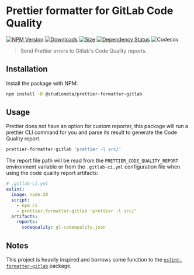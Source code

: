 # Prettier formatter for GitLab Code Quality

[![NPM Version](https://img.shields.io/npm/v/@studiometa/prettier-formatter-gitlab.svg?style=flat&colorB=3e63dd&colorA=414853)](https://www.npmjs.com/package/@studiometa/prettier-formatter-gitlab/)
[![Downloads](https://img.shields.io/npm/dm/@studiometa/prettier-formatter-gitlab?style=flat&colorB=3e63dd&colorA=414853)](https://www.npmjs.com/package/@studiometa/prettier-formatter-gitlab/)
[![Size](https://img.shields.io/bundlephobia/minzip/@studiometa/prettier-formatter-gitlab?style=flat&colorB=3e63dd&colorA=414853&label=size)](https://bundlephobia.com/package/@studiometa/prettier-formatter-gitlab)
[![Dependency Status](https://img.shields.io/librariesio/release/npm/@studiometa/prettier-formatter-gitlab?style=flat&colorB=3e63dd&colorA=414853)](https://david-dm.org/studiometa/prettier-formatter-gitlab)
![Codecov](https://img.shields.io/codecov/c/github/studiometa/prettier-formatter-gitlab?style=flat&colorB=3e63dd&colorA=414853)

> Send Prettier errors to Gitlab's Code Quality reports.

## Installation

Install the package with NPM:

```bash
npm install -D @studiometa/prettier-formatter-gitlab
```

## Usage

Prettier does not have an option for custom reporter, this package will run a prettier CLI command for you and parse its result to generate the Code Quality report.

```js
prettier-formatter-gitlab 'prettier -l src/'
```

The report file path will be read from the `PRETTIER_CODE_QUALITY_REPORT` environment variable or from the `.gitlab-ci.yml` configuration file when using the code quality report artifacts:

```yaml
# .gitlab-ci.yml
eslint:
  image: node:20
  script:
    - npm ci
    - prettier-formatter-gitlab 'prettier -l src/'
  artifacts:
    reports:
      codequality: gl-codequality.json
```

## Notes

This project is heavily inspired and borrows some function to the [`eslint-formatter-gitlab`](https://gitlab.com/remcohaszing/eslint-formatter-gitlab) package.
